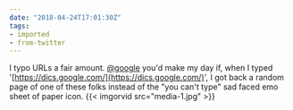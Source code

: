 ```yaml
---
date: "2018-04-24T17:01:30Z"
tags:
- imported
- from-twitter
---
```

I typo URLs a fair amount. [@google](/twitter/#/google) you'd make my day if, when I typed '[https://dics.google.com/](https://dics.google.com/)', I got back a random page of one of these folks instead of the "you can't type" sad faced emo sheet of paper icon. {{< imgorvid src="media-1.jpg" >}}
